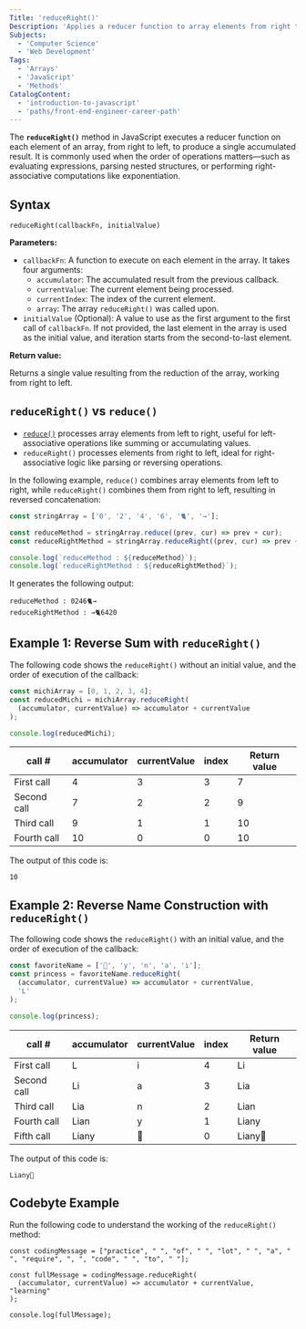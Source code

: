 ```yaml
---
Title: 'reduceRight()'
Description: 'Applies a reducer function to array elements from right to left, accumulating a single output value.'
Subjects:
  - 'Computer Science'
  - 'Web Development'
Tags:
  - 'Arrays'
  - 'JavaScript'
  - 'Methods'
CatalogContent:
  - 'introduction-to-javascript'
  - 'paths/front-end-engineer-career-path'
---
```


The **`reduceRight()`** method in JavaScript executes a reducer function on each element of an array, from right to left, to produce a single accumulated result. It is commonly used when the order of operations matters—such as evaluating expressions, parsing nested structures, or performing right-associative computations like exponentiation.

## Syntax

```pseudo
reduceRight(callbackFn, initialValue)
```

**Parameters:**

- `callbackFn`: A function to execute on each element in the array. It takes four arguments:
  - `accumulator`: The accumulated result from the previous callback.
  - `currentValue`: The current element being processed.
  - `currentIndex`: The index of the current element.
  - `array`: The array `reduceRight()` was called upon.
- `initialValue` (Optional): A value to use as the first argument to the first call of `callbackFn`. If not provided, the last element in the array is used as the initial value, and iteration starts from the second-to-last element.

**Return value:**

Returns a single value resulting from the reduction of the array, working from right to left.

## `reduceRight()` vs `reduce()`

- [`reduce()`](https://www.codecademy.com/resources/docs/javascript/arrays/reduce) processes array elements from left to right, useful for left-associative operations like summing or accumulating values.
- `reduceRight()` processes elements from right to left, ideal for right-associative logic like parsing or reversing operations.

In the following example, `reduce()` combines array elements from left to right, while `reduceRight()` combines them from right to left, resulting in reversed concatenation:

```js
const stringArray = ['0', '2', '4', '6', '🐈', '→'];

const reduceMethod = stringArray.reduce((prev, cur) => prev + cur);
const reduceRightMethod = stringArray.reduceRight((prev, cur) => prev + cur);

console.log(`reduceMethod : ${reduceMethod}`);
console.log(`reduceRightMethod : ${reduceRightMethod}`);
```

It generates the following output:

```shell
reduceMethod : 0246🐈→
reduceRightMethod : →🐈6420
```

## Example 1: Reverse Sum with `reduceRight()`

The following code shows the `reduceRight()` without an initial value, and the order of execution of the callback:

```js
const michiArray = [0, 1, 2, 3, 4];
const reducedMichi = michiArray.reduceRight(
  (accumulator, currentValue) => accumulator + currentValue
);

console.log(reducedMichi);
```

| call #      | accumulator | currentValue | index | Return value |
| ----------- | ----------- | ------------ | ----- | ------------ |
| First call  | 4           | 3            | 3     | 7            |
| Second call | 7           | 2            | 2     | 9            |
| Third call  | 9           | 1            | 1     | 10           |
| Fourth call | 10          | 0            | 0     | 10           |

The output of this code is:

```shell
10
```

## Example 2: Reverse Name Construction with `reduceRight()`

The following code shows the `reduceRight()` with an initial value, and the order of execution of the callback:

```js
const favoriteName = ['👑', 'y', 'n', 'a', 'i'];
const princess = favoriteName.reduceRight(
  (accumulator, currentValue) => accumulator + currentValue,
  'L'
);

console.log(princess);
```

| call #      | accumulator | currentValue | index | Return value |
| ----------- | ----------- | ------------ | ----- | ------------ |
| First call  | L           | i            | 4     | Li           |
| Second call | Li          | a            | 3     | Lia          |
| Third call  | Lia         | n            | 2     | Lian         |
| Fourth call | Lian        | y            | 1     | Liany        |
| Fifth call  | Liany       | 👑           | 0     | Liany👑      |

The output of this code is:

```shell
Liany👑
```

## Codebyte Example

Run the following code to understand the working of the `reduceRight()` method:

```codebyte/javascript
const codingMessage = ["practice", " ", "of", " ", "lot", " ", "a", " ", "require", ", ", "code", " ", "to", " "];

const fullMessage = codingMessage.reduceRight(
  (accumulator, currentValue) => accumulator + currentValue, "learning"
);

console.log(fullMessage);
```